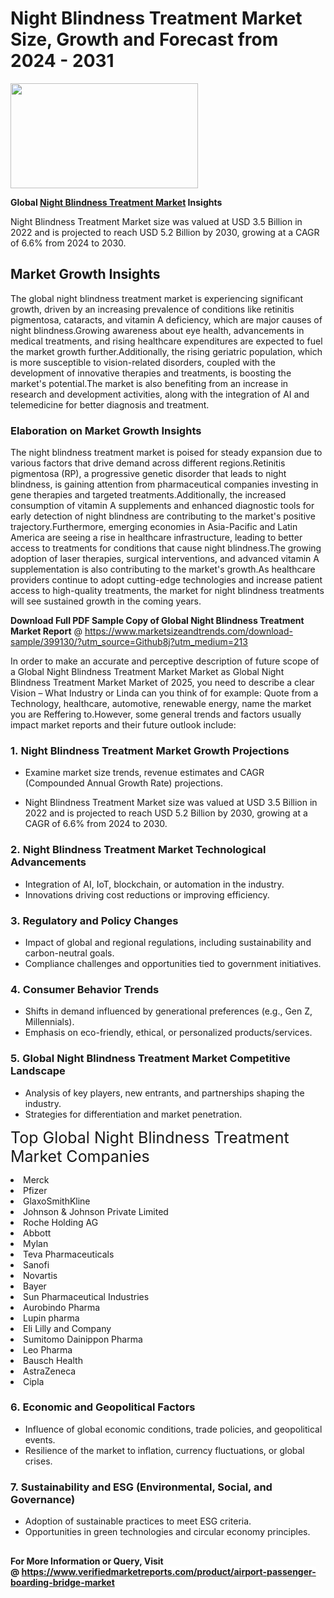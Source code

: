 <H1>Night Blindness Treatment Market Size, Growth and Forecast from 2024 - 2031</H1><img class="aligncenter size-medium wp-image-584254" src="https://thirdeyenews.in/wp-content/uploads/2024/09/Global-Market-Research-300x168.jpeg" alt="" width="300" height="168" /><p><strong>Global&nbsp;<a href="https://www.marketsizeandtrends.com/download-sample/399130/?utm_source=Github8j?utm_medium=213">Night Blindness Treatment Market</a> Insights</strong></p><p>Night Blindness Treatment Market size was valued at USD 3.5 Billion in 2022 and is projected to reach USD 5.2 Billion by 2030, growing at a CAGR of 6.6% from 2024 to 2030.</p><p><h2>Market Growth Insights</h2> The global night blindness treatment market is experiencing significant growth, driven by an increasing prevalence of conditions like retinitis pigmentosa, cataracts, and vitamin A deficiency, which are major causes of night blindness.Growing awareness about eye health, advancements in medical treatments, and rising healthcare expenditures are expected to fuel the market growth further.Additionally, the rising geriatric population, which is more susceptible to vision-related disorders, coupled with the development of innovative therapies and treatments, is boosting the market's potential.The market is also benefiting from an increase in research and development activities, along with the integration of AI and telemedicine for better diagnosis and treatment. <h3>Elaboration on Market Growth Insights</h3> The night blindness treatment market is poised for steady expansion due to various factors that drive demand across different regions.Retinitis pigmentosa (RP), a progressive genetic disorder that leads to night blindness, is gaining attention from pharmaceutical companies investing in gene therapies and targeted treatments.Additionally, the increased consumption of vitamin A supplements and enhanced diagnostic tools for early detection of night blindness are contributing to the market's positive trajectory.Furthermore, emerging economies in Asia-Pacific and Latin America are seeing a rise in healthcare infrastructure, leading to better access to treatments for conditions that cause night blindness.The growing adoption of laser therapies, surgical interventions, and advanced vitamin A supplementation is also contributing to the market's growth.As healthcare providers continue to adopt cutting-edge technologies and increase patient access to high-quality treatments, the market for night blindness treatments will see sustained growth in the coming years.</p><p><span class=""><strong>Download Full PDF Sample Copy of Global Night Blindness Treatment Market Report</strong> @ <a href="https://www.marketsizeandtrends.com/download-sample/399130/?utm_source=Github8j?utm_medium=213" target="_blank">https://www.marketsizeandtrends.com/download-sample/399130/?utm_source=Github8j?utm_medium=213</a></span></p><p>In order to make an accurate and perceptive description of future scope of a Global&nbsp;Night Blindness Treatment Market Market as Global&nbsp;Night Blindness Treatment Market Market of 2025, you need to describe a clear Vision &ndash; What Industry or Linda can you think of for example: Quote from a Technology, healthcare, automotive, renewable energy, name the market you are Reffering to.However, some general trends and factors usually impact market reports and their future outlook include:</p><h3>1.&nbsp;<strong>Night Blindness Treatment Market Growth Projections</strong></h3><ul><li>Examine market size trends, revenue estimates and CAGR (Compounded Annual Growth Rate) projections.</li><li><p>Night Blindness Treatment Market size was valued at USD 3.5 Billion in 2022 and is projected to reach USD 5.2 Billion by 2030, growing at a CAGR of 6.6% from 2024 to 2030.</p></li></ul><h3>2.&nbsp;<strong>Night Blindness Treatment Market Technological Advancements</strong></h3><ul><li>Integration of AI, IoT, blockchain, or automation in the industry.</li><li>Innovations driving cost reductions or improving efficiency.</li></ul><h3>3.&nbsp;<strong>Regulatory and Policy Changes</strong></h3><ul><li>Impact of global and regional regulations, including sustainability and carbon-neutral goals.</li><li>Compliance challenges and opportunities tied to government initiatives.</li></ul><h3>4.&nbsp;<strong>Consumer Behavior Trends</strong></h3><ul><li>Shifts in demand influenced by generational preferences (e.g., Gen Z, Millennials).</li><li>Emphasis on eco-friendly, ethical, or personalized products/services.</li></ul><h3>5.&nbsp;<strong>Global Night Blindness Treatment Market Competitive Landscape</strong></h3><ul><li>Analysis of key players, new entrants, and partnerships shaping the industry.</li><li>Strategies for differentiation and market penetration.</li></ul><p data-pm-slice="1 1 []"><span style="color: inherit; font-family: inherit; font-size: 25px;">Top Global Night Blindness Treatment Market Companies</span></p><div class="" data-test-id=""><p><li>Merck</li><li> Pfizer</li><li> GlaxoSmithKline</li><li> Johnson & Johnson Private Limited</li><li> Roche Holding AG</li><li> Abbott</li><li> Mylan</li><li> Teva Pharmaceuticals</li><li> Sanofi</li><li> Novartis</li><li> Bayer</li><li> Sun Pharmaceutical Industries</li><li> Aurobindo Pharma</li><li> Lupin pharma</li><li> Eli Lilly and Company</li><li> Sumitomo Dainippon Pharma</li><li> Leo Pharma</li><li> Bausch Health</li><li> AstraZeneca</li><li> Cipla</li></p></div><h3>6.&nbsp;<strong>Economic and Geopolitical Factors</strong></h3><ul><li>Influence of global economic conditions, trade policies, and geopolitical events.</li><li>Resilience of the market to inflation, currency fluctuations, or global crises.</li></ul><h3>7.&nbsp;<strong>Sustainability and ESG (Environmental, Social, and Governance)</strong></h3><ul><li>Adoption of sustainable practices to meet ESG criteria.</li><li>Opportunities in green technologies and circular economy principles.</li></ul><h2><strong style="font-size: 14px;">For More Information or Query, Visit @&nbsp;</strong><a style="background-color: #ffffff; font-size: 14px;" href="https://www.marketsizeandtrends.com/report/night-blindness-treatment-market/" target="_blank">https://www.verifiedmarketreports.com/product/airport-passenger-boarding-bridge-market</a></h2>